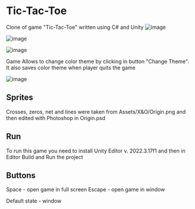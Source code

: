 # Tic-Tac-Toe
Clone of game "Tic-Tac-Toe" written using C# and Unity
![image](https://github.com/Jktain/XandO/assets/80411798/6c254772-fa54-4adf-9a86-f285a23b7be9)

![image](https://github.com/Jktain/XandO/assets/80411798/ad1d7fb9-3399-47e7-8a8e-c93eef26b10c)

![image](https://github.com/Jktain/XandO/assets/80411798/3cb6f193-38c3-42d7-aa65-a003d7a6f988)

Game Allows to change color theme by clicking in button "Change Theme". It also saves color theme when player quits the game

![image](https://github.com/Jktain/XandO/assets/80411798/d39b9100-0403-4d26-8217-cff38352061f)

## Sprites
Crosses, zeros, net and lines were taken from Assets/X&O/Origin.png and then edited with Photoshop in Origin.psd

## Run
To run this game you need to install Unity Editor v. 2022.3.17f1 and then in Editor Build and Run the project

## Buttons
Space - open game in full screen
Escape - open game in window

Default state - window
